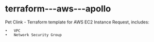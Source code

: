 # terraform---aws---apollo
Pet Clink - Terraform template for AWS EC2 Instance Request, includes:

    •	VPC
    •	Network Security Group
